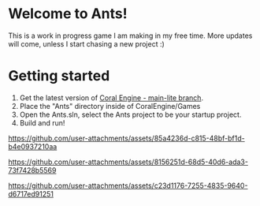 # Welcome to Ants!

This is a work in progress game I am making in my free time. More updates will come, unless I start chasing a new project :)

# Getting started

1. Get the latest version of [Coral Engine - main-lite branch](https://github.com/GuusKemperman/CoralEngine/tree/main-lite).
2. Place the "Ants" directory inside of CoralEngine/Games
3. Open the Ants.sln, select the Ants project to be your startup project.
4. Build and run!

https://github.com/user-attachments/assets/85a4236d-c815-48bf-bf1d-b4e0937210aa

https://github.com/user-attachments/assets/8156251d-68d5-40d6-ada3-73f7428b5569

https://github.com/user-attachments/assets/c23d1176-7255-4835-9640-d6717ed91251



